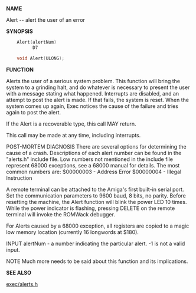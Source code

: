 
**NAME**

Alert -- alert the user of an error

**SYNOPSIS**

```c
    Alert(alertNum)
          D7

    void Alert(ULONG);

```
**FUNCTION**

Alerts the user of a serious system problem.  This function will
bring the system to a grinding halt, and do whatever is necessary
to present the user with a message stating what happened.
Interrupts are disabled, and an attempt to post the alert is made.
If that fails, the system is reset.  When the system comes up
again, Exec notices the cause of the failure and tries again to
post the alert.

If the Alert is a recoverable type, this call MAY return.

This call may be made at any time, including interrupts.

POST-MORTEM DIAGNOSIS
There are several options for determining the cause of a crash.
Descriptions of each alert number can be found in the &#034;alerts.h&#034;
include file.  Low numbers not mentioned in the include file
represent 68000 exceptions, see a 68000 manual for details.  The
most common numbers are:
$00000003 - Address Error
$00000004 - Illegal Instruction

A remote terminal can be attached to the Amiga's first built-in
serial port.  Set the communication parameters to 9600 baud, 8 bits,
no parity.  Before resetting the machine, the Alert function will
blink the power LED 10 times.  While the power indicator is flashing,
pressing DELETE on the remote terminal will invoke the ROMWack
debugger.

For Alerts caused by a 68000 exception, all registers are copied
to a magic low memory location (currently 16 longwords at $180).

INPUT
alertNum   - a number indicating the particular alert.  -1 is
not a valid input.

NOTE
Much more needs to be said about this function and its implications.

**SEE ALSO**

[exec/alerts.h](_007F.md)
